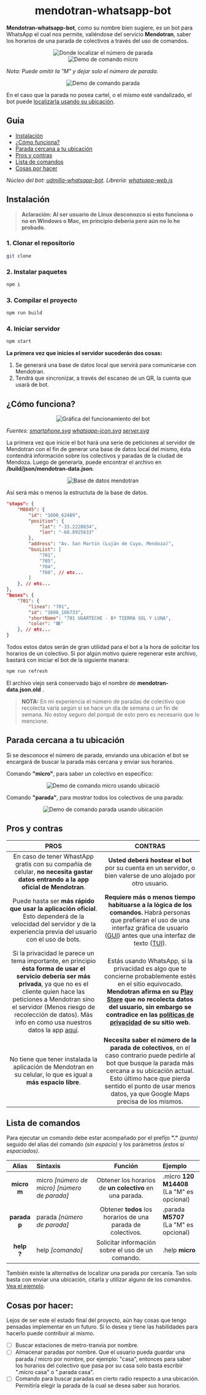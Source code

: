 <h1 align="center">mendotran-whatsapp-bot</h1>

**Mendotran-whatsapp-bot**, como su nombre bien sugiere, es un bot para WhatsApp el cual nos permite, valiéndose del servicio **Mendotran**, saber los horarios de una parada de colectivos a través del uso de comandos.

<div align="center">
<img src="./docs/ejemplo-parada.jpg" alt="Donde localizar el número de parada">
</div>

<div align="center">
<img src="./docs/demo.gif" alt="Demo de comando micro">
</div>

*Nota: Puede omitir la "M" y dejar solo el número de parada.* 

<div align="center">
<img src="./docs/demo2.gif" alt="Demo de comando parada">
</div>

En el caso que la parada no posea cartel, o el mismo esté vandalizado, el bot puede [localizarla usando su ubicación](#parada-cercana-a-tu-ubicación).

## Guia
* [Instalación](#instalación)
* [¿Cómo funciona?](#¿cómo-funciona)
* [Parada cercana a tu ubicación](#parada-cercana-a-tu-ubicación)
* [Pros y contras](#pros-y-contras)
* [Lista de comandos](#lista-de-comandos)
* [Cosas por hacer](#cosas-por-hacer)

*Núcleo del bot: [udmilla-whatsapp-bot](https://github.com/Lautauro/udmilla-whatsapp-bot). Librería: [whatsapp-web.js](https://github.com/pedroslopez/whatsapp-web.js)*

## Instalación

> **Aclaración: Al ser usuario de Linux desconozco si esto funciona o no en Windows o Mac, en principio debería pero aún no lo he probado.**

### 1. Clonar el repositorio

```bash
git clone
```

### 2. Instalar paquetes

```bash
npm i
```

### 3. Compilar el proyecto 

```bash
npm run build
```

### 4. Iniciar servidor

```bash
npm start
```

**La primera vez que inicies el servidor sucederán dos cosas:**

1. Se generará una base de datos local que servirá para comunicarse con Mendotran.
2. Tendrá que sincronizar, a través del escaneo de un QR, la cuenta que usará de bot.

## ¿Cómo funciona?

<div align="center">
<img src="./docs/mendotran-gráfico.png" alt="Gráfica del funcionamiento del bot">
</div>

*Fuentes: [smartphone.svg](https://commons.wikimedia.org/wiki/File:Smartphone-.svg) [whatsapp-icon.svg](https://commons.wikimedia.org/wiki/File:2062095_application_chat_communication_logo_whatsapp_icon.svg) [server.svg](https://commons.wikimedia.org/wiki/File:Server2_by_mimooh.svg#filelinks)*

La primera vez que inicie el bot hará una serie de peticiones al servidor de Mendotran con el fin de generar una base de datos local del mismo, ésta contendrá información sobre los colectivos y paradas de la ciudad de Mendoza. Luego de generarla, puede encontrar el archivo en **/build/json/mendotran-data.json**.

<div align="center">
<img src="./docs/base-de-datos.png" alt="Base de datos mendotran">
</div>

Así será más o menos la estructuta de la base de datos.

```json
"stops": {
    "M8845": {
        "id": "1606_62489",
        "position": {
            "lat": "-33.2228834",
            "lon": "-68.8925633"
        },
        "address": "Av. San Martín (Luján de Cuyo, Mendoza)",
        "busList": [
            "701",
            "705",
            "704",
            "708", // etc...
        ]
    }, // etc...
},
"buses": {
    "701": {
        "linea": "701",
        "id": "1606_166733",
        "shortName": "701 UGARTECHE - Bº TIERRA SOL Y LUNA",
        "color": "🟦"
    }, // etc...
}
```

Todos estos datos serán de gran utilidad para el bot a la hora de solicitar los horarios de un colectivo. Si por algún motivo quiere regenerar este archivo, bastará con iniciar el bot de la siguiente manera:

```bash
npm run refresh
```

El archivo viejo será conservado bajo el nombre de **mendotran-data.json.old** .

> **NOTA:** En mi experiencia el número de paradas de colectivo que recolecta varía según si se hace un día de semana o un fin de semana. No estoy seguro del porqué de esto pero es necesario que lo mencione.

## Parada cercana a tu ubicación

Si se desconoce el número de parada, enviando una ubicación el bot se encargará de buscar la parada más cercana y enviar sus horarios.

Comando **"micro"**, para saber un colectivo en específico:

<div align="center">
<img src="./docs/demo3.gif" alt="Demo de comando micro usando ubicació">
</div>

Comando **"parada"**, para mostrar todos los colectivos de una parada:

<div align="center">
<img src="./docs/demo4.gif" alt="Demo de comando parada usando ubicación">
</div>

## Pros y contras

|PROS |CONTRAS|
|:---:|:---:  |
|En caso de tener WhastApp gratis con su compañía de celular, **no necesita gastar datos entrando a la app oficial de Mendotran**.|**Usted deberá hostear el bot** por su cuenta en un servidor, o bien valerse de uno alojado por otro usuario.|
|Puede hasta ser **más rápido que usar la aplicación oficial**. Esto dependerá de la velocidad del servidor y de la experiencia previa del usuario con el uso de bots.|**Requiere más o menos tiempo habituarse a la lógica de los comandos.** Habrá personas que prefieran el uso de una interfaz gráfica de usuario ([GUI](https://en.wikipedia.org/wiki/Graphical_user_interface)) antes que una interfaz de texto ([TUI](https://en.wikipedia.org/wiki/Text-based_user_interface)).|
|Si la privacidad le parece un tema importante, en principio **ésta forma de usar el servicio debería ser más privada**, ya que no es el cliente quien hace las peticiones a Mendotran sino el servidor (Menos riesgo de recolección de datos). Más info en como usa nuestros datos la app [aquí](https://mendotran.mendoza.gov.ar/politica).|Estás usando WhatsApp, si la privacidad es algo que te concierne probablemente estés en el sitio equivocado. **Mendotran afirma en su [Play Store](https://play.google.com/store/apps/details?id=com.wara.mendotran&hl=es_AR) que no recolecta datos del usuario, sin embargo se contradice en las [políticas de privacidad](https://mendotran.mendoza.gov.ar/politica) de su sitio web.**|
|No tiene que tener instalada la aplicación de Mendotran en su celular, lo que es igual a **más espacio libre**.|**Necesita saber el número de la parada de colectivos**, en el caso contrario puede pedirle al bot que busque la parada más cercana a su ubicación actual. Esto último hace que pierda sentido el punto de usar menos datos, ya que Google Maps precisa de los mismos.|

## Lista de comandos

Para ejecutar un comando debe estar acompañado por el prefijo **"."** *(punto)* seguido del alias del comando *(sin espacio)* y los parámetros *(estos sí espaciados)*.

|Alias|Sintaxis|Función|Ejemplo|
|:---:|:---|:---:|:---|
|**micro<br>m**|micro *[número de micro]* *[número de parada]*|Obtener los horarios de **un colectivo** en una parada.|.micro **120** **M14408**<br>(La "M" es opcional)|
|**parada<br>p**|parada *[número de parada]*|Obtener **todos** los horarios de una parada de colectivos.|.parada **M5707**<br>(La "M" es opcional)|
|**help<br>?**|help *[comando]*|Solicitar información sobre el uso de un comando.|.help **micro**|

También existe la alternativa de localizar una parada por cercanía. Tan solo basta con enviar una ubicación, citarla y utilizar alguno de los comandos. [Vea el ejemplo](#usando-tu-ubicación).

## Cosas por hacer:

Lejos de ser este el estado final del proyecto, aún hay cosas que tengo pensadas implementar en un futuro. Si lo desea y tiene las habilidades para hacerlo puede contribuir al mismo.

- [ ] Buscar estaciones de metro-tranvía por nombre.
- [ ] Almacenar paradas por nombre. Que el usuario pueda guardar una parada / micro por nombre, por ejemplo: "casa", entonces para saber los horarios del colectivo que pasa por su casa solo basta escribir ".micro casa" o ".parada casa".
- [ ] Comando para buscar paradas en cierto radio respecto a una ubicación. Permitiría elegir la parada de la cual se desea saber sus horarios.